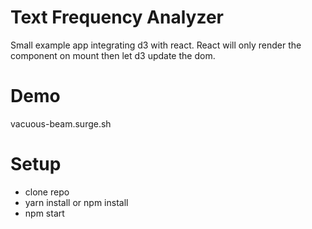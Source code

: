 # Text Frequency Analyzer
Small example app integrating d3 with react. React will only render the component
on mount then let d3 update the dom.

# Demo
vacuous-beam.surge.sh

# Setup
- clone repo
- yarn install or npm install
- npm start